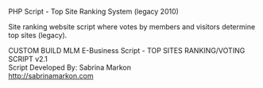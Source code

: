 PHP Script - Top Site Ranking System (legacy 2010)

Site ranking website script where votes by members and visitors determine top sites (legacy).

CUSTOM BUILD MLM E-Business Script - TOP SITES RANKING/VOTING SCRIPT v2.1       		      
Script Developed By: Sabrina Markon 				      
http://sabrinamarkon.com
